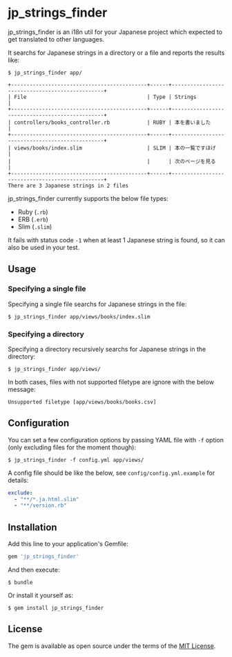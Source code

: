 # jp_strings_finder

jp_strings_finder is an i18n util for your Japanese project which expected to get translated to other languages.

It searchs for Japanese strings in a directory or a file and reports the results like:

```
$ jp_strings_finder app/

+--------------------------------------------+------+------------------------------------------------+
| File                                       | Type | Strings                                        |
+--------------------------------------------+------+------------------------------------------------+
| controllers/books_controller.rb            | RUBY | 本を書いました                                 |
+--------------------------------------------+------+------------------------------------------------+
| views/books/index.slim                     | SLIM | 本の一覧ですほげ                               |
|                                            |      | 次のページを見る                               |
+--------------------------------------------+------+------------------------------------------------+
There are 3 Japanese strings in 2 files
```

jp_strings_finder currently supports the below file types:

- Ruby (`.rb`)
- ERB (`.erb`)
- Slim (`.slim`)

It fails with status code `-1` when at least 1 Japanese string is found, so it can also be used in your test.

## Usage

### Specifying a single file

Specifying a single file searchs for Japanese strings in the file:

```
$ jp_strings_finder app/views/books/index.slim
```

### Specifying a directory

Specifying a directory recursively searchs for Japanese strings in the directory:

```
$ jp_strings_finder app/views/
```

In both cases, files with not supported filetype are ignore with the below message:

```
Unsupported filetype [app/views/books/books.csv]
```

## Configuration

You can set a few configuration options by passing YAML file with `-f` option (only excluding files for the moment though):

```
$ jp_strings_finder -f config.yml app/views/
```

A config file should be like the below, see `config/config.yml.example` for details:

```yaml
exclude:
  - "**/*.ja.html.slim"
  - "**/version.rb"
```

## Installation

Add this line to your application's Gemfile:

```ruby
gem 'jp_strings_finder'
```

And then execute:

    $ bundle

Or install it yourself as:

    $ gem install jp_strings_finder

## License

The gem is available as open source under the terms of the [MIT License](http://opensource.org/licenses/MIT).

